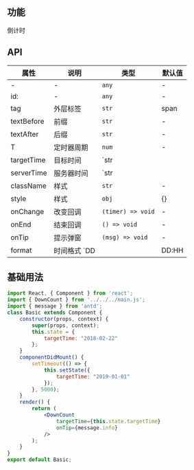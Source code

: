 ## 功能
倒计时

## API
属性 | 说明 | 类型 | 默认值
---|---|---|---
- | - | `any` | -
id:| - | `any` | -
tag| 外层标签 | `str` | span
textBefore| 前缀 | `str` | -
textAfter| 后缀 | `str` | -
T| 定时器周期 | `num` | -
targetTime| 目标时间 | `str || num` | -
serverTime| 服务器时间 | `str || num` | -
className| 样式 | `str` | -
style| 样式 | `obj` | {}
onChange| 改变回调 | `(timer) => void` | -
onEnd| 结束回调 | `() => void` | -
onTip| 提示弹窗 | `(msg) => void` | -
format| 时间格式 `DD || DD:HH || DD:HH:MM || DD:HH:MM:SS` | `str` | DD:HH:MM:SS
## 基础用法

```jsx
import React, { Component } from 'react';
import { DownCount } from '../../../main.js';
import { message } from 'antd';
class Basic extends Component {
	constructor(props, context) {
		super(props, context);
		this.state = {
			targetTime: "2018-02-22"
		};
	}
	componentDidMount() {
		setTimeout(() => {
			this.setState({
				targetTime: "2019-01-01"
			});
		}, 5000);
	}
	render() {
		return (
			<DownCount
				targetTime={this.state.targetTime}
				onTip={message.info}
			/>
		);
	}
}
export default Basic;

```